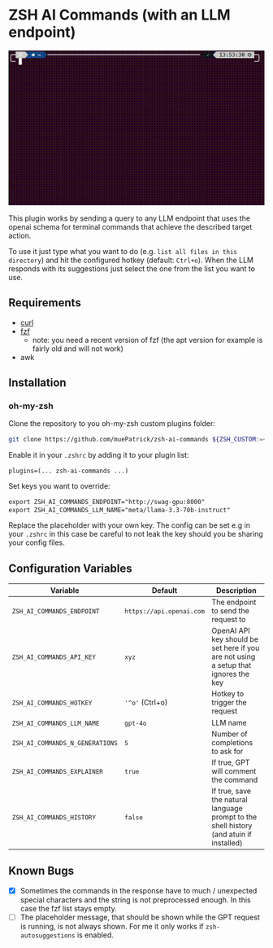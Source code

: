 # ZSH AI Commands (with an LLM endpoint)
![zsh-ai-commands-demo](./zsh-ai-commands-demo.gif)

This plugin works by sending a query to any LLM endpoint that uses the openai schema for terminal commands that achieve the described target action.

To use it just type what you want to do (e.g. `list all files in this directory`) and hit the configured hotkey (default: `Ctrl+o`).
When the LLM responds with its suggestions just select the one from the list you want to use.

## Requirements
* [curl](https://curl.se/)
* [fzf](https://github.com/junegunn/fzf)
  * note: you need a recent version of fzf (the apt version for example is fairly old and will not work)
* awk

## Installation

### oh-my-zsh

Clone the repository to you oh-my-zsh custom plugins folder:

``` sh
git clone https://github.com/muePatrick/zsh-ai-commands ${ZSH_CUSTOM:=~/.oh-my-zsh/custom}/plugins/zsh-ai-commands
```

Enable it in your `.zshrc` by adding it to your plugin list:

```
plugins=(... zsh-ai-commands ...)
```

Set keys you want to override:

```
export ZSH_AI_COMMANDS_ENDPOINT="http://swag-gpu:8000"
export ZSH_AI_COMMANDS_LLM_NAME="meta/llama-3.3-70b-instruct"
```

Replace the placeholder with your own key.
The config can be set e.g in your `.zshrc` in this case be careful to not leak the key should you be sharing your config files.

## Configuration Variables

| Variable                                  | Default                                 | Description                                                                                                |
| ----------------------------------------- | --------------------------------------- | ---------------------------------------------------------------------------------------------------------- |
| `ZSH_AI_COMMANDS_ENDPOINT`                | `https://api.openai.com` | The endpoint to send the request to |
| `ZSH_AI_COMMANDS_API_KEY` | `xyz` | OpenAI API key should be set here if you are not using a setup that ignores the key |
| `ZSH_AI_COMMANDS_HOTKEY` | `'^o'` (Ctrl+o) | Hotkey to trigger the request |
| `ZSH_AI_COMMANDS_LLM_NAME` | `gpt-4o` | LLM name |
| `ZSH_AI_COMMANDS_N_GENERATIONS` | `5` | Number of completions to ask for |
| `ZSH_AI_COMMANDS_EXPLAINER` | `true` | If true, GPT will comment the command |
| `ZSH_AI_COMMANDS_HISTORY` | `false` | If true, save the natural language prompt to the shell history (and atuin if installed) |


## Known Bugs
- [x] Sometimes the commands in the response have to much / unexpected special characters and the string is not preprocessed enough. In this case the fzf list stays empty.
- [ ] The placeholder message, that should be shown while the GPT request is running, is not always shown. For me it only works if `zsh-autosuggestions` is enabled.
